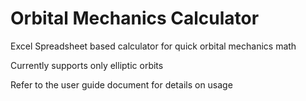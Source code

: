 # Orbital Mechanics Calculator

Excel Spreadsheet based calculator for quick orbital mechanics math

Currently supports only elliptic orbits

Refer to the user guide document for details on usage
